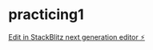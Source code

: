 # practicing1

[Edit in StackBlitz next generation editor ⚡️](https://stackblitz.com/~/github.com/Ambiogu22/practicing1)